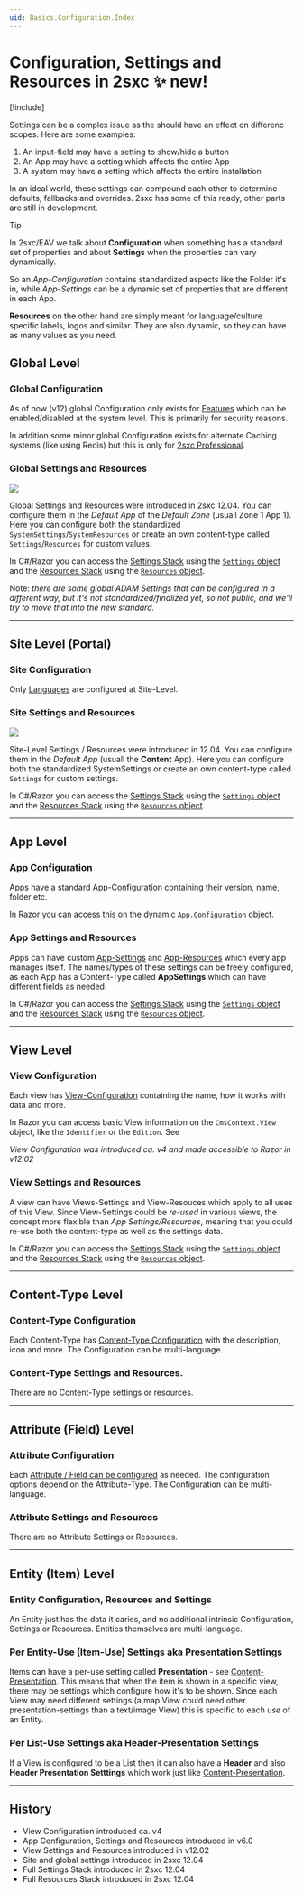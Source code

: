 ```yaml
---
uid: Basics.Configuration.Index
---
```


# Configuration, Settings and Resources in 2sxc ✨ new!

[!include[](~/basics/stack/_shared-float-summary.md)]
<style>.context-box-summary .data-configuration { visibility: visible; }</style>

Settings can be a complex issue as the should have an effect on differenc scopes. Here are some examples:

1. An input-field may have a setting to show/hide a button
1. An App may have a setting which affects the entire App
1. A system may have a setting which affects the entire installation

In an ideal world, these settings can compound each other to determine defaults, fallbacks and overrides. 
2sxc has some of this ready, other parts are still in development. 

> [!TIP]
> In 2sxc/EAV we talk about **Configuration** when something has a standard set of properties and about **Settings** when the properties can vary dynamically. 
> 
> So an _App-Configuration_ contains standardized aspects like the Folder it's in, while _App-Settings_ can be a dynamic set of properties that are different in each App.
>
> **Resources** on the other hand are simply meant for language/culture specific labels, logos and similar. 
> They are also dynamic, so they can have as many values as you need.

## Global Level

### Global Configuration

As of now (v12) global Configuration only exists for [Features](xref:Basics.Cms.Features.Index) which can be enabled/disabled at the system level. 
This is primarily for security reasons. 

In addition some minor global Configuration exists for alternate Caching systems (like using Redis) but this is only for [2sxc Professional](https://2sxc.org/en/web-farm-cache).

### Global Settings and Resources

<img src="./assets/apps-management-goto-global-settings.jpg" class="right-thumbnail">

Global Settings and Resources were introduced in 2sxc 12.04. 
You can configure them in the _Default App_ of the _Default Zone_ (usuall Zone 1 App 1). 
Here you can configure both the standardized `SystemSettings`/`SystemResources` or create an own content-type called `Settings`/`Resources` for custom values. 

In C#/Razor you can access the [Settings Stack](xref:Basics.Configuration.SettingsStack) using the [`Settings` object](xref:NetCode.DynamicCode.Objects.Settings)
and the [Resources Stack](xref:Basics.Configuration.ResourcesStack) using the [`Resources` object](xref:NetCode.DynamicCode.Objects.Resources). 

Note: _there are some global ADAM Settings that can be configured in a different way, but it's not standardized/finalized yet, so not public, and we'll try to move that into the new standard._ 

---

## Site Level (Portal) 

### Site Configuration

Only [Languages](xref:Basics.Cms.Languages.Index) are configured at Site-Level. 

### Site Settings and Resources

<img src="./assets/apps-management-goto-site-settings.jpg" class="right-thumbnail">

Site-Level Settings / Resources were introduced in 12.04. You can configure them in the _Default App_ (usuall the **Content** App). 
Here you can configure both the standardized SystemSettings or create an own content-type called `Settings` for custom settings. 

In C#/Razor you can access the [Settings Stack](xref:Basics.Configuration.SettingsStack) using the [`Settings` object](xref:NetCode.DynamicCode.Objects.Settings)
and the [Resources Stack](xref:Basics.Configuration.ResourcesStack) using the [`Resources` object](xref:NetCode.DynamicCode.Objects.Resources). 

---

## App Level 

### App Configuration

Apps have a standard [App-Configuration](xref:Basics.App.Configuration) containing their version, name, folder etc. 

In Razor you can access this on the dynamic `App.Configuration` object.

### App Settings and Resources

Apps can have custom [App-Settings](xref:Basics.App.Settings) and [App-Resources](xref:Basics.App.Resources) which every app manages itself. 
The names/types of these settings can be freely configured, as each App has a Content-Type called **AppSettings** which can have different fields as needed. 

In C#/Razor you can access the [Settings Stack](xref:Basics.Configuration.SettingsStack) using the [`Settings` object](xref:NetCode.DynamicCode.Objects.Settings)
and the [Resources Stack](xref:Basics.Configuration.ResourcesStack) using the [`Resources` object](xref:NetCode.DynamicCode.Objects.Resources). 

---

## View Level

### View Configuration

Each view has [View-Configuration](xref:Basics.App.Views.Index) containing the name, how it works with data and more.

In Razor you can access basic View information on the `CmsContext.View` object, like the `Identifier` or the `Edition`. See [](xref:ToSic.Sxc.Context.ICmsView)

_View Configuration was introduced ca. v4 and made accessible to Razor in v12.02_

### View Settings and Resources

A view can have Views-Settings and View-Resouces which apply to all uses of this View. 
Since View-Settings could be _re-used_ in various views, the concept more flexible than _App Settings/Resources_, meaning that you could re-use both the content-type as well as the settings data. 

In C#/Razor you can access the [Settings Stack](xref:Basics.Configuration.SettingsStack) using the [`Settings` object](xref:NetCode.DynamicCode.Objects.Settings)
and the [Resources Stack](xref:Basics.Configuration.ResourcesStack) using the [`Resources` object](xref:NetCode.DynamicCode.Objects.Resources). 

---

## Content-Type Level

### Content-Type Configuration

Each Content-Type has [Content-Type Configuration](xref:Basics.Data.ContentTypes.Index) with the description, icon and more. 
The Configuration can be multi-language.

### Content-Type Settings and Resources. 

There are no Content-Type settings or resources.

---

## Attribute (Field) Level

### Attribute Configuration

Each [Attribute / Field can be configured](xref:Basics.Data.Fields.Index) as needed. The configuration options depend on the Attribute-Type. 
The Configuration can be multi-language.

### Attribute Settings and Resources

There are no Attribute Settings or Resources.

---

## Entity (Item) Level

### Entity Configuration, Resources and Settings

An Entity just has the data it caries, and no additional intrinsic Configuration, Settings or Resources. 
Entities themselves are multi-language.


### Per Entity-Use (Item-Use) Settings aka Presentation Settings

Items can have a per-use setting called **Presentation** - see [Content-Presentation](xref:Basics.Content.Presentation). 
This means that when the item is shown in a specific view, there may be settings which configure how it's to be shown. 
Since each View may need different settings (a map View could need other presentation-settings than a text/image View) this is specific to each _use_ of an Entity.


### Per List-Use Settings aka Header-Presentation Settings

If a View is configured to be a List then it can also have a **Header** and also **Header Presentation Setttings** which work just like [Content-Presentation](xref:Basics.Content.Presentation).



---

## History

* View Configuration introduced ca. v4
* App Configuration, Settings and Resources introduced in v6.0
* View Settings and Resources introduced in v12.02
* Site and global settings introduced in 2sxc 12.04
* Full Settings Stack introduced in 2sxc 12.04
* Full Resources Stack introduced in 2sxc 12.04